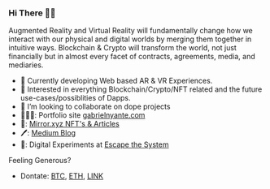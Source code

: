 ### Hi There 👋🏾

<!--
**heregoes/heregoes** is a ✨ _special_ ✨ repository because its `README.md` (this file) appears on your GitHub profile. -->
Augmented Reality and Virtual Reality will fundamentally change how we interact with our physical and digital worlds by
merging them together in intuitive ways. Blockchain & Crypto will transform the world, not just financially but in almost every facet of contracts, agreements, media, and mediaries.
- 🔭 Currently developing Web based AR & VR Experiences. 
- 🌱 Interested in everything Blockchain/Crypto/NFT related and the future use-cases/possiblities of Dapps. 
- 🤝 I’m looking to collaborate on dope projects
- 👨🏾‍💻: Portfolio site [gabrielnyante.com](https://gabrielnyante.com/)
- 📖: [Mirror.xyz NFT's & Articles](https://mirror.xyz/heregoes.eth)
- 🖊: [Medium Blog](https://medium.com/@gabnyante)
- 🧪: Digital Experiments at [Escape the System](https://escape-system.herokuapp.com/) 

Feeling Generous?
- Dontate: [BTC](https://www.blockchain.com/btc/address/39nPG9gCMCiiDAkHpAsh5Kb3QLcnXoev4N), [ETH](https://www.blockchain.com/eth/address/0x7a1337f0fF0E1F49C9E90dbF269E3134669860d9), [LINK](https://etherscan.io/token/0x514910771AF9Ca656af840dff83E8264EcF986CA?a=0x892A64712dae35a775910D75fDc5462433274C9e)

